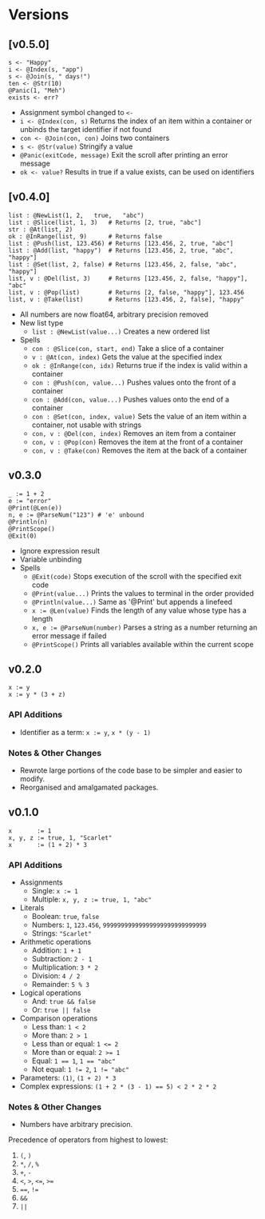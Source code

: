 # Versions

## [v0.5.0]

```
s <- "Happy"
i <- @Index(s, "app")
s <- @Join(s, " days!")
ten <- @Str(10)
@Panic(1, "Meh")
exists <- err?
```

- Assignment symbol changed to `<-`
- `i <- @Index(con, s)` Returns the index of an item within a container or unbinds the target identifier if not found
- `con <- @Join(con, con)` Joins two containers 
- `s <- @Str(value)` Stringify a value
- `@Panic(exitCode, message)` Exit the scroll after printing an error message
- `ok <- value?` Results in true if a value exists, can be used on identifiers

## [v0.4.0]

```
list : @NewList(1, 2,	true,	"abc")
list : @Slice(list, 1, 3)   # Returns [2, true, "abc"]
str : @At(list, 2)
ok : @InRange(list, 9)      # Returns false
list : @Push(list, 123.456) # Returns [123.456, 2, true, "abc"]
list : @Add(list, "happy")  # Returns [123.456, 2, true, "abc", "happy"]
list : @Set(list, 2, false) # Returns [123.456, 2, false, "abc", "happy"]
list, v : @Del(list, 3)     # Returns [123.456, 2, false, "happy"], "abc"
list, v : @Pop(list)        # Returns [2, false, "happy"], 123.456
list, v : @Take(list)       # Returns [123.456, 2, false], "happy"
```

- All numbers are now float64, arbitrary precision removed
- New list type
  - `list : @NewList(value...)` Creates a new ordered list
- Spells
  - `con : @Slice(con, start, end)` Take a slice of a container
  - `v : @At(con, index)` Gets the value at the specified index
  - `ok : @InRange(con, idx)` Returns true if the index is valid within a container
  - `con : @Push(con, value...)` Pushes values onto the front of a container
  - `con : @Add(con, value...)` Pushes values onto the end of a container
  - `con : @Set(con, index, value)` Sets the value of an item within a container, not usable with strings
  - `con, v : @Del(con, index)` Removes an item from a container
  - `con, v : @Pop(con)` Removes the item at the front of a container
  - `con, v : @Take(con)` Removes the item at the back of a container

## v0.3.0

```
_ := 1 + 2
e := "error"
@Print(@Len(e))
n, e := @ParseNum("123") # 'e' unbound
@Println(n)
@PrintScope()
@Exit(0)
```

- Ignore expression result
- Variable unbinding
- Spells
  - `@Exit(code)` Stops execution of the scroll with the specified exit code
  - `@Print(value...)` Prints the values to terminal in the order provided
  - `@Println(value...)` Same as '@Print' but appends a linefeed
  - `x := @Len(value)` Finds the length of any value whose type has a length
  - `x, e := @ParseNum(number)` Parses a string as a number returning an error message if failed
  - `@PrintScope()` Prints all variables available within the current scope

## v0.2.0

```
x := y
x := y * (3 + z)
```

### API Additions

- Identifier as a term: `x := y`, `x * (y - 1)`

### Notes & Other Changes

- Rewrote large portions of the code base to be simpler and easier to modify.
- Reorganised and amalgamated packages.

## v0.1.0

```
x       := 1
x, y, z := true, 1, "Scarlet"
x       := (1 + 2) * 3
```

### API Additions

- Assignments
	- Single:             `x := 1`
	- Multiple:           `x, y, z := true, 1, "abc"`
- Literals
	- Boolean:            `true`, `false`
	- Numbers:            `1`, `123.456`, `99999999999999999999999999999`
	- Strings:            `"Scarlet"`
- Arithmetic operations
	- Addition:           `1 + 1`
	- Subtraction:        `2 - 1`
	- Multiplication:     `3 * 2`
	- Division:           `4 / 2`
	- Remainder:          `5 % 3`
- Logical operations
	- And:                `true && false`
	- Or:                 `true || false`
- Comparison operations
	- Less than:          `1 < 2`
	- More than:          `2 > 1`
	- Less than or equal: `1 <= 2`
	- More than or equal: `2 >= 1`
	- Equal:              `1 == 1`, `1 == "abc"`
	- Not equal:          `1 != 2`, `1 != "abc"`
- Parameters:           `(1)`, `(1 + 2) * 3`
- Complex expressions:  `(1 + 2 * (3 - 1) == 5) < 2 * 2 * 2 `

### Notes & Other Changes

- Numbers have arbitrary precision.

Precedence of operators from highest to lowest:

1. `(`, `)`
2. `*`, `/`, `%`
3. `+`, `-`
4. `<`, `>`, `<=`, `>=`
5. `==`, `!=`
6. `&&`
7. `||`
